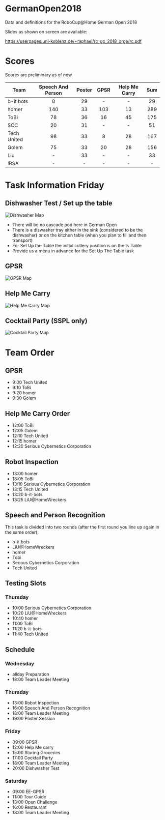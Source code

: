 # GermanOpen2018

Data and definitions for the RoboCup@Home German Open 2018

Slides as shown on screen are available:

https://userpages.uni-koblenz.de/~raphael/rc_go_2018_orga/rc.pdf

# Scores

Scores are preliminary as of now

| Team          | Speech And Person           | Poster | GPSR | Help Me Carry | Sum |
| ------------- |:---------------------------:|:------:|:----:|:-------------:|:---:|
| b-it bots     | 0                           | 29     | -    | -             | 29  |
| homer         | 140                         | 33     | 103  | 13            | 289 |
| ToBi          | 78                          | 36     | 16   | 45            | 175 |
| SCC           | 20                          | 31     | -    | -             | 51  |
| Tech United   | 98                          | 33     | 8    | 28            | 167 |
| Golem         | 75                          | 33     | 20   | 28            | 156 |
| Liu           | -                           | 33     | -    | -             | 33  |
| IRSA          | -                           | -      | -    | -             | -   |


# Task Information Friday

## Dishwasher Test / Set up the table

![Dishwasher Map](dishwasher/dishwasher_map.png "Dishwasher / Set Up the Table Map")

* There will be no cascade pod here in German Open
* There is a diswasher tray either in the sink (considered to be the dishwasher) 
  or on the kitchen table (when you plan to fill and then transport)
* For Set Up the Table the initial cutlery position is on the tv Table
* Provide us a menu in advance for the Set Up The Table task

## GPSR

![GPSR Map](gpsr/gpsr_map.png "GPSR Map")

## Help Me Carry

![Help Me Carry Map](help_me_carry/help_me_carry_map.png "Help Me Carry Map")

## Cocktail Party (SSPL only)

![Cocktail Party Map](cocktail_party/cocktail_party_map.png "Cocktail Party Map")

# Team Order

## GPSR

* 9:00 Tech United
* 9:10 ToBi
* 9:20 homer
* 9:30 Golem

## Help Me Carry Order

* 12:00 ToBi
* 12:05 Golem
* 12:10 Tech United
* 12:15 homer
* 12:20 Serious Cybernetics Corporation

## Robot Inspection

* 13:00 homer
* 13:05 ToBi
* 13:10 Serious Cybernetics Corporation
* 13:15 Tech United
* 13:20 b-it-bots
* 13:25 LiU@HomeWreckers

## Speech and Person Recognition

This task is divided into two rounds (after the first round you line up again in the same order):

* b-it bots
* LiU@HomeWreckers
* homer
* Tobi
* Serious Cybernetics Corporation
* Tech United

## Testing Slots

### Thursday

* 10:00 Serious Cybernetics Corporation
* 10:20 LiU@HomeWreckers
* 10:40 homer
* 11:00 ToBi
* 11:20 b-it-bots
* 11:40 Tech United

## Schedule

### Wednesday

* allday Preparation
* 18:00 Team Leader Meeting

### Thursday
* 13:00 Robot Inspection
* 16:00 Speech And Person Recognition
* 18:00 Team Leader Meeting
* 19:00 Poster Session

### Friday

* 09:00 GPSR
* 12:00 Help Me carry
* 15:00 Storing Groceries
* 17:00 Cocktail Party
* 18:00 Team Leader Meeting
* 20:00 Dishwasher Test

### Saturday

* 09:00 EE-GPSR
* 11:00 Tour Guide
* 13:00 Open Challenge
* 16:00 Restaurant
* 18:00 Team Leader Meeting

